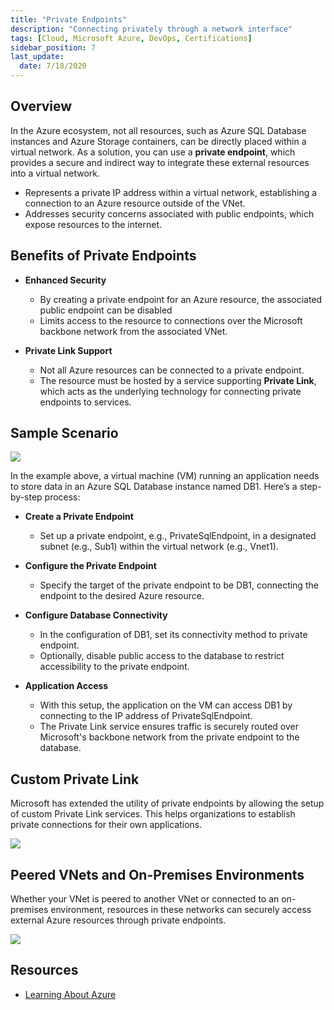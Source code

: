```yaml
---
title: "Private Endpoints"
description: "Connecting privately through a network interface"
tags: [Cloud, Microsoft Azure, DevOps, Certifications]
sidebar_position: 7
last_update:
  date: 7/18/2020
---
```



## Overview

In the Azure ecosystem, not all resources, such as Azure SQL Database instances and Azure Storage containers, can be directly placed within a virtual network. As a solution, you can use a **private endpoint**, which provides a secure and indirect way to integrate these external resources into a virtual network.

- Represents a private IP address within a virtual network, establishing a connection to an Azure resource outside of the VNet.
- Addresses security concerns associated with public endpoints, which expose resources to the internet.

## Benefits of Private Endpoints

- **Enhanced Security**
  - By creating a private endpoint for an Azure resource, the associated public endpoint can be disabled
  - Limits access to the resource to connections over the Microsoft backbone network from the associated VNet.

- **Private Link Support**
  - Not all Azure resources can be connected to a private endpoint. 
  - The resource must be hosted by a service supporting **Private Link**, which acts as the underlying technology for connecting private endpoints to services.

## Sample Scenario

![](/img/docs/azure-private-endpoints.png)

In the example above, a virtual machine (VM) running an application needs to store data in an Azure SQL Database instance named DB1. Here’s a step-by-step process:

- **Create a Private Endpoint**
  - Set up a private endpoint, e.g., PrivateSqlEndpoint, in a designated subnet (e.g., Sub1) within the virtual network (e.g., Vnet1).

- **Configure the Private Endpoint**
  - Specify the target of the private endpoint to be DB1, connecting the endpoint to the desired Azure resource.

- **Configure Database Connectivity**
  - In the configuration of DB1, set its connectivity method to private endpoint.
  - Optionally, disable public access to the database to restrict accessibility to the private endpoint.

- **Application Access**
  - With this setup, the application on the VM can access DB1 by connecting to the IP address of PrivateSqlEndpoint.
  - The Private Link service ensures traffic is securely routed over Microsoft's backbone network from the private endpoint to the database.

## Custom Private Link

Microsoft has extended the utility of private endpoints by allowing the setup of custom Private Link services. This helps organizations to establish private connections for their own applications.

![](/img/docs/azure-custom-private-link-services.png)

## Peered VNets and On-Premises Environments

Whether your VNet is peered to another VNet or connected to an on-premises environment, resources in these networks can securely access external Azure resources through private endpoints.

![](/img/docs/azure-peered-vnets-onprem.png)

## Resources

- [Learning About Azure](https://cloudacademy.com/learning-paths/learning-about-azure-5663/)